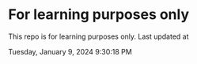 # For learning purposes only
This repo is for learning purposes only.
Last updated at

Tuesday, January 9, 2024 9:30:18 PM

